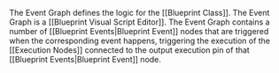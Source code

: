 The Event Graph defines the logic for the [[Blueprint Class]].
The Event Graph is a [[Blueprint Visual Script Editor]].
The Event Graph contains a number of [[Blueprint Events|Blueprint Event]] nodes that are triggered when the corresponding event happens, triggering the execution of the [[Execution Nodes]] connected to the output execution pin of that [[Blueprint Events|Blueprint Event]] node.
